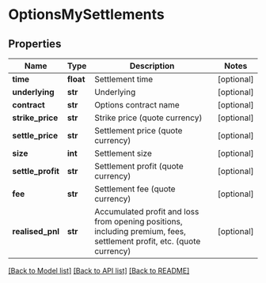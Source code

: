 # OptionsMySettlements

## Properties
Name | Type | Description | Notes
------------ | ------------- | ------------- | -------------
**time** | **float** | Settlement time | [optional] 
**underlying** | **str** | Underlying | [optional] 
**contract** | **str** | Options contract name | [optional] 
**strike_price** | **str** | Strike price (quote currency) | [optional] 
**settle_price** | **str** | Settlement price (quote currency) | [optional] 
**size** | **int** | Settlement size | [optional] 
**settle_profit** | **str** | Settlement profit (quote currency) | [optional] 
**fee** | **str** | Settlement fee (quote currency) | [optional] 
**realised_pnl** | **str** | Accumulated profit and loss from opening positions, including premium, fees, settlement profit, etc. (quote currency) | [optional] 

[[Back to Model list]](../README.md#documentation-for-models) [[Back to API list]](../README.md#documentation-for-api-endpoints) [[Back to README]](../README.md)


